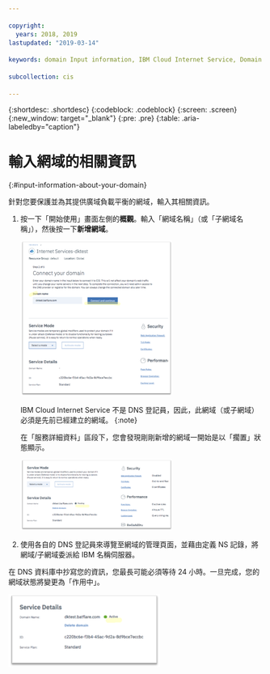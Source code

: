 ```yaml
---

copyright:
  years: 2018, 2019
lastupdated: "2019-03-14"

keywords: domain Input information, IBM Cloud Internet Service, Domain Name

subcollection: cis

---
```


{:shortdesc: .shortdesc}
{:codeblock: .codeblock}
{:screen: .screen}
{:new_window: target="_blank"}
{:pre: .pre}
{:table: .aria-labeledby="caption"}

# 輸入網域的相關資訊
{:#input-information-about-your-domain}

針對您要保護並為其提供廣域負載平衡的網域，輸入其相關資訊。

1. 按一下「開始使用」畫面左側的**概觀**。輸入「網域名稱」（或「子網域名稱」），然後按一下**新增網域**。 
    
    <img src="images/reliability3.png" alt="圖片" style="width: 300px;"/>
    
    IBM Cloud Internet Service 不是 DNS 登記員，因此，此網域（或子網域）必須是先前已經建立的網域。
    {:note}

    在「服務詳細資料」區段下，您會發現剛剛新增的網域一開始是以「擱置」狀態顯示。 

    <img src="images/reliability4.png" alt="圖片" style="width: 300px;"/>    

2. 使用各自的 DNS 登記員來導覽至網域的管理頁面，並藉由定義 NS 記錄，將網域/子網域委派給 IBM 名稱伺服器。

在 DNS 資料庫中抄寫您的資訊，您最長可能必須等待 24 小時。一旦完成，您的網域狀態將變更為「作用中」。 

<img src="images/reliability5.png" alt="圖片" style="width: 300px;"/>    
